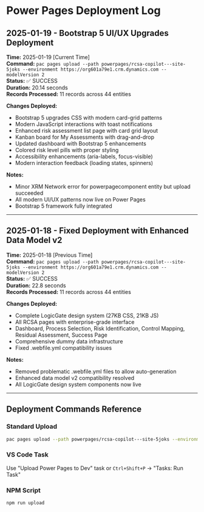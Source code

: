 # Power Pages Deployment Log

## 2025-01-19 - Bootstrap 5 UI/UX Upgrades Deployment

**Time:** 2025-01-19 [Current Time]  
**Command:** `pac pages upload --path powerpages/rcsa-copilot---site-5joks --environment https://org601a79e1.crm.dynamics.com --modelVersion 2`  
**Status:** ✅ SUCCESS  
**Duration:** 20.14 seconds  
**Records Processed:** 11 records across 44 entities  

**Changes Deployed:**
- Bootstrap 5 upgrades CSS with modern card-grid patterns
- Modern JavaScript interactions with toast notifications
- Enhanced risk assessment list page with card grid layout
- Kanban board for My Assessments with drag-and-drop
- Updated dashboard with Bootstrap 5 enhancements
- Colored risk level pills with proper styling
- Accessibility enhancements (aria-labels, focus-visible)
- Modern interaction feedback (loading states, spinners)

**Notes:**
- Minor XRM Network error for powerpagecomponent entity but upload succeeded
- All modern UI/UX patterns now live on Power Pages
- Bootstrap 5 framework fully integrated

---

## 2025-01-18 - Fixed Deployment with Enhanced Data Model v2

**Time:** 2025-01-18 [Previous Time]  
**Command:** `pac pages upload --path powerpages/rcsa-copilot---site-5joks --environment https://org601a79e1.crm.dynamics.com --modelVersion 2`  
**Status:** ✅ SUCCESS  
**Duration:** 22.8 seconds  
**Records Processed:** 11 records across 44 entities  

**Changes Deployed:**
- Complete LogicGate design system (27KB CSS, 21KB JS)
- All RCSA pages with enterprise-grade interface
- Dashboard, Process Selection, Risk Identification, Control Mapping, Residual Assessment, Success Page
- Comprehensive dummy data infrastructure
- Fixed .webfile.yml compatibility issues

**Notes:**
- Removed problematic .webfile.yml files to allow auto-generation
- Enhanced data model v2 compatibility resolved
- All LogicGate design system components now live

---

## Deployment Commands Reference

### Standard Upload
```bash
pac pages upload --path powerpages/rcsa-copilot---site-5joks --environment https://org601a79e1.crm.dynamics.com --modelVersion 2
```

### VS Code Task
Use "Upload Power Pages to Dev" task or `Ctrl+Shift+P` → "Tasks: Run Task"

### NPM Script
```bash
npm run upload
``` 